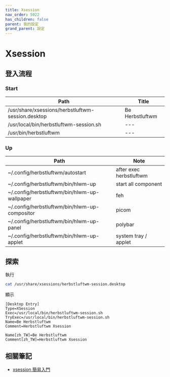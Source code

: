 ```yaml
---
title: Xsession
nav_order: 5022
has_children: false
parent: 我的設定
grand_parent: 設定
---
```



# Xsession


## 登入流程

### Start

| Path | Title |
| --- | --- |
| /usr/share/xsessions/herbstluftwm-session.desktop | Be Herbstluftwm |
| /usr/local/bin/herbstluftwm-session.sh | --- |
| /usr/bin/herbstluftwm | --- |

### Up

| Path | Note |
| --- | --- |
| ~/.config/herbstluftwm/autostart | after exec herbstluftwm  |
| ~/.config/herbstluftwm/bin/hlwm-up | start all component |
| ~/.config/herbstluftwm/bin/hlwm-up-wallpaper | feh |
| ~/.config/herbstluftwm/bin/hlwm-up-compositor | picom |
| ~/.config/herbstluftwm/bin/hlwm-up-panel | polybar |
| ~/.config/herbstluftwm/bin/hlwm-up-applet | system tray / applet |


## 探索

執行

``` sh
cat /usr/share/xsessions/herbstluftwm-session.desktop
```

顯示

```
[Desktop Entry]
Type=XSession
Exec=/usr/local/bin/herbstluftwm-session.sh
TryExec=/usr/local/bin/herbstluftwm-session.sh
Name=Be Herbstluftwm
Comment=Herbstluftwm Xsession

Name[zh_TW]=Be Herbstluftwm
Comment[zh_TW]=Herbstluftwm Xsession
```

## 相關筆記

* [xsession 簡易入門](https://samwhelp.github.io/note-about-xsession/)
